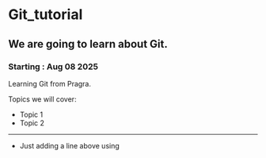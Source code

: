 # Git_tutorial
## We are going to learn about Git. 
### Starting : Aug 08 2025
Learning Git from Pragra. 


Topics we will cover:
  - Topic 1
  - Topic 2
  - ----------------------
  - Just adding a line above using 
